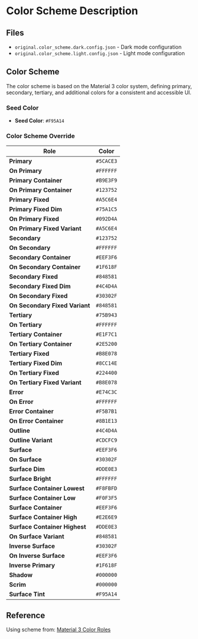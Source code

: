 # Color Scheme Description

## Files
- `original.color_scheme.dark.config.json` - Dark mode configuration
- `original.color_scheme.light.config.json` - Light mode configuration

## Color Scheme
The color scheme is based on the Material 3 color system, defining primary, secondary, tertiary, and additional colors for a consistent and accessible UI.

### Seed Color
- **Seed Color**: `#F95A14`

### Color Scheme Override

| Role | Color |
|------|-------|
| **Primary** | `#5CACE3` |
| **On Primary** | `#FFFFFF` |
| **Primary Container** | `#B9E3F9` |
| **On Primary Container** | `#123752` |
| **Primary Fixed** | `#A5C6E4` |
| **Primary Fixed Dim** | `#75A1C5` |
| **On Primary Fixed** | `#092D4A` |
| **On Primary Fixed Variant** | `#A5C6E4` |
| **Secondary** | `#123752` |
| **On Secondary** | `#FFFFFF` |
| **Secondary Container** | `#EEF3F6` |
| **On Secondary Container** | `#1F618F` |
| **Secondary Fixed** | `#848581` |
| **Secondary Fixed Dim** | `#4C4D4A` |
| **On Secondary Fixed** | `#30302F` |
| **On Secondary Fixed Variant** | `#848581` |
| **Tertiary** | `#75B943` |
| **On Tertiary** | `#FFFFFF` |
| **Tertiary Container** | `#E1F7C1` |
| **On Tertiary Container** | `#2E5200` |
| **Tertiary Fixed** | `#B8E078` |
| **Tertiary Fixed Dim** | `#8CC14E` |
| **On Tertiary Fixed** | `#224400` |
| **On Tertiary Fixed Variant** | `#B8E078` |
| **Error** | `#E74C3C` |
| **On Error** | `#FFFFFF` |
| **Error Container** | `#F5B7B1` |
| **On Error Container** | `#8B1E13` |
| **Outline** | `#4C4D4A` |
| **Outline Variant** | `#CDCFC9` |
| **Surface** | `#EEF3F6` |
| **On Surface** | `#30302F` |
| **Surface Dim** | `#DDE0E3` |
| **Surface Bright** | `#FFFFFF` |
| **Surface Container Lowest** | `#F8FBFD` |
| **Surface Container Low** | `#F0F3F5` |
| **Surface Container** | `#EEF3F6` |
| **Surface Container High** | `#E2E6E9` |
| **Surface Container Highest** | `#DDE0E3` |
| **On Surface Variant** | `#848581` |
| **Inverse Surface** | `#30302F` |
| **On Inverse Surface** | `#EEF3F6` |
| **Inverse Primary** | `#1F618F` |
| **Shadow** | `#000000` |
| **Scrim** | `#000000` |
| **Surface Tint** | `#F95A14` |

## Reference
Using scheme from: [Material 3 Color Roles](https://m3.material.io/styles/color/roles/color-roles)

